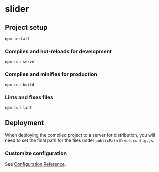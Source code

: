 # slider

## Project setup
```
npm install
```

### Compiles and hot-reloads for development
```
npm run serve
```

### Compiles and minifies for production
```
npm run build
```

### Lints and fixes files
```
npm run lint
```

## Deployment

When deploying the compiled project to a server for distribution, you will need to set the final path for the files under `publicPath` in `vue.config.js`.

### Customize configuration
See [Configuration Reference](https://cli.vuejs.org/config/).
